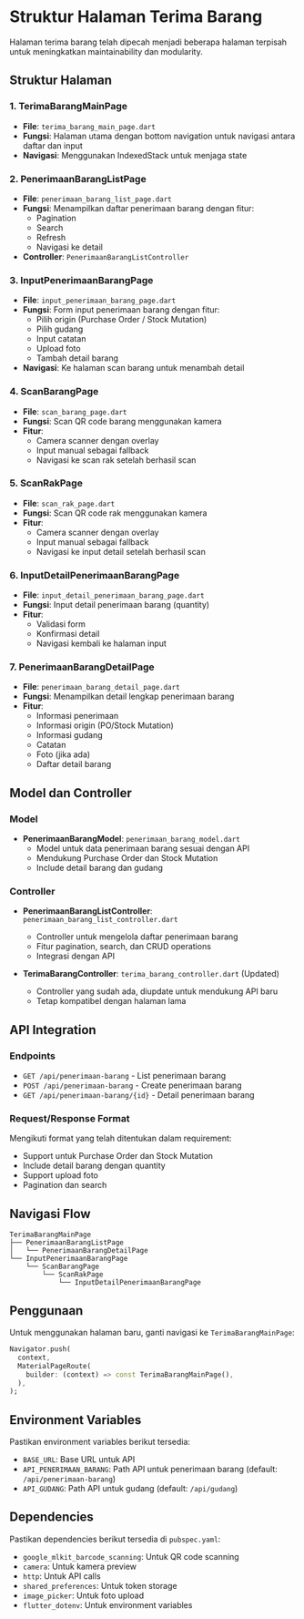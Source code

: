 # Struktur Halaman Terima Barang

Halaman terima barang telah dipecah menjadi beberapa halaman terpisah untuk meningkatkan maintainability dan modularity.

## Struktur Halaman

### 1. TerimaBarangMainPage
- **File**: `terima_barang_main_page.dart`
- **Fungsi**: Halaman utama dengan bottom navigation untuk navigasi antara daftar dan input
- **Navigasi**: Menggunakan IndexedStack untuk menjaga state

### 2. PenerimaanBarangListPage
- **File**: `penerimaan_barang_list_page.dart`
- **Fungsi**: Menampilkan daftar penerimaan barang dengan fitur:
  - Pagination
  - Search
  - Refresh
  - Navigasi ke detail
- **Controller**: `PenerimaanBarangListController`

### 3. InputPenerimaanBarangPage
- **File**: `input_penerimaan_barang_page.dart`
- **Fungsi**: Form input penerimaan barang dengan fitur:
  - Pilih origin (Purchase Order / Stock Mutation)
  - Pilih gudang
  - Input catatan
  - Upload foto
  - Tambah detail barang
- **Navigasi**: Ke halaman scan barang untuk menambah detail

### 4. ScanBarangPage
- **File**: `scan_barang_page.dart`
- **Fungsi**: Scan QR code barang menggunakan kamera
- **Fitur**:
  - Camera scanner dengan overlay
  - Input manual sebagai fallback
  - Navigasi ke scan rak setelah berhasil scan

### 5. ScanRakPage
- **File**: `scan_rak_page.dart`
- **Fungsi**: Scan QR code rak menggunakan kamera
- **Fitur**:
  - Camera scanner dengan overlay
  - Input manual sebagai fallback
  - Navigasi ke input detail setelah berhasil scan

### 6. InputDetailPenerimaanBarangPage
- **File**: `input_detail_penerimaan_barang_page.dart`
- **Fungsi**: Input detail penerimaan barang (quantity)
- **Fitur**:
  - Validasi form
  - Konfirmasi detail
  - Navigasi kembali ke halaman input

### 7. PenerimaanBarangDetailPage
- **File**: `penerimaan_barang_detail_page.dart`
- **Fungsi**: Menampilkan detail lengkap penerimaan barang
- **Fitur**:
  - Informasi penerimaan
  - Informasi origin (PO/Stock Mutation)
  - Informasi gudang
  - Catatan
  - Foto (jika ada)
  - Daftar detail barang

## Model dan Controller

### Model
- **PenerimaanBarangModel**: `penerimaan_barang_model.dart`
  - Model untuk data penerimaan barang sesuai dengan API
  - Mendukung Purchase Order dan Stock Mutation
  - Include detail barang dan gudang

### Controller
- **PenerimaanBarangListController**: `penerimaan_barang_list_controller.dart`
  - Controller untuk mengelola daftar penerimaan barang
  - Fitur pagination, search, dan CRUD operations
  - Integrasi dengan API

- **TerimaBarangController**: `terima_barang_controller.dart` (Updated)
  - Controller yang sudah ada, diupdate untuk mendukung API baru
  - Tetap kompatibel dengan halaman lama

## API Integration

### Endpoints
- `GET /api/penerimaan-barang` - List penerimaan barang
- `POST /api/penerimaan-barang` - Create penerimaan barang
- `GET /api/penerimaan-barang/{id}` - Detail penerimaan barang

### Request/Response Format
Mengikuti format yang telah ditentukan dalam requirement:
- Support untuk Purchase Order dan Stock Mutation
- Include detail barang dengan quantity
- Support upload foto
- Pagination dan search

## Navigasi Flow

```
TerimaBarangMainPage
├── PenerimaanBarangListPage
│   └── PenerimaanBarangDetailPage
└── InputPenerimaanBarangPage
    └── ScanBarangPage
        └── ScanRakPage
            └── InputDetailPenerimaanBarangPage
```

## Penggunaan

Untuk menggunakan halaman baru, ganti navigasi ke `TerimaBarangMainPage`:

```dart
Navigator.push(
  context,
  MaterialPageRoute(
    builder: (context) => const TerimaBarangMainPage(),
  ),
);
```

## Environment Variables

Pastikan environment variables berikut tersedia:
- `BASE_URL`: Base URL untuk API
- `API_PENERIMAAN_BARANG`: Path API untuk penerimaan barang (default: `/api/penerimaan-barang`)
- `API_GUDANG`: Path API untuk gudang (default: `/api/gudang`)

## Dependencies

Pastikan dependencies berikut tersedia di `pubspec.yaml`:
- `google_mlkit_barcode_scanning`: Untuk QR code scanning
- `camera`: Untuk kamera preview
- `http`: Untuk API calls
- `shared_preferences`: Untuk token storage
- `image_picker`: Untuk foto upload
- `flutter_dotenv`: Untuk environment variables
